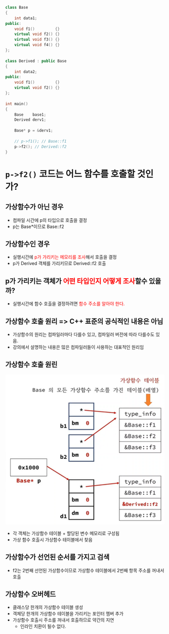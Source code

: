 <style>
r { color: Red }
o { color: Orange }
g { color: Green }
</style>

```c++
class Base
{
    int data1;
public:
    void f1()         {}
    virtual void f2() {}
    virtual void f3() {}
    virtual void f4() {}    
};

class Derived : public Base
{
    int data2;
public:
    void f1()         {}
    virtual void f2() {}    
};

int main()
{
    Base    base1;
    Derived derv1;
    
    Base* p = &derv1;
    
    // p->f1(); // Base::f1
    p->f2(); // Derived::f2  
}
```

# `p->f2()` 코드는 어느 함수를 호출할 것인가?

## 가상함수가 아닌 경우
- 컴파일 시간에 p의 타입으로 호출을 결정
- p는 Base*이므로 Base::f2

## 가상함수인 경우
- 실행시간에 <r>p가 가리키는 메모리를 조사</r>해서 호출을 결정
- p가 Derived 객체를 가리키므로 Derived::f2 호출

## p가 가리키는 객체가 <r>어떤 타입인지 어떻게 조사</r>할수 있을까?
- 실행시간에 함수 호출을 결정하려면 <r>함수 주소를 알아야 한다.</r>

## 가상함수 호출 원리 => C++ 표준의 공식적인 내용은 아님
- 가상함수의 원리는 컴파일러마다 다를수 있고, 컴파일러 버전에 따라 다를수도 있음.
- 강의에서 설명하는 내용은 많은 컴파일러들이 사용하는 대표적인 원리임

## 가상함수 호출 원린

![vtable](img/4-09_vtable.png)

- 각 객체는 가상함수 테이블 + 할당된 변수 메모리로 구성됨
- 가상 함수 호출시 가상함수 테이블에서 찾음

## 가상함수가 선언된 순서를 가지고 검색
- f2는 2번째 선언된 가상함수이므로 가상함수 테이블에서 2번째 항목 주소를 꺼내서 호출

## 가상함수 오버헤드
- 클래스당 한개의 가상함수 테이블 생성
- 객체당 한개의 가상함수 테이블을 가리키는 포인터 멤버 추가
- 가상함수 호출시 주소를 꺼내서 호출하므로 약간의 지연
  - 인라인 치환이 될수 없다.
